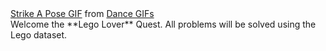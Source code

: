 <div class="tenor-gif-embed" data-postid="7647782" data-share-method="host" data-width="100%" data-aspect-ratio="1.5961538461538465"><a href="https://tenor.com/view/lego-batman-lego-batman-movie-pose-flirty-gif-7647782">Strike A Pose GIF</a> from <a href="https://tenor.com/search/dance-gifs">Dance GIFs</a></div><script type="text/javascript" async src="https://tenor.com/embed.js"></script>
Welcome the **Lego Lover** Quest. All problems will be solved using the Lego dataset. 

